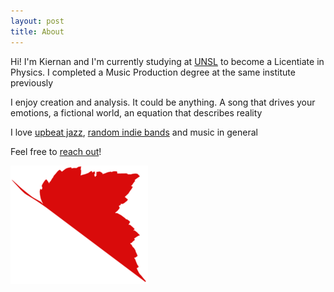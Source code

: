 ```yaml
---
layout: post
title: About
---
```


Hi! I'm Kiernan and I'm currently studying at [UNSL](http://unsl.edu.ar) to become a Licentiate in Physics. I completed a Music Production degree at the same institute previously

I enjoy creation and analysis. It could be anything. A song that drives your emotions, a fictional world, an equation that describes reality

I love [upbeat jazz](https://www.youtube.com/watch?v=tEfV9m2ereg), [random indie bands](https://www.youtube.com/watch?v=PwDRU6LCV1M) and music in general

Feel free to [reach out](contact)!

![Nerv](nerv.png)

